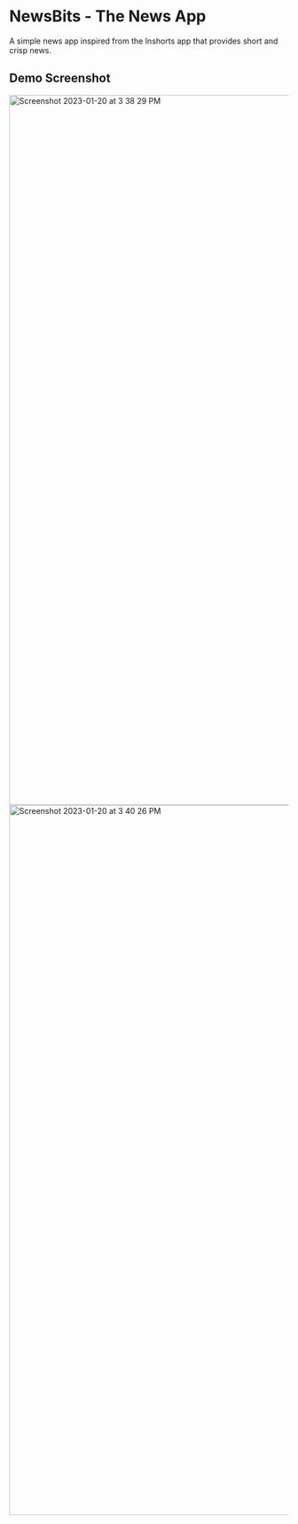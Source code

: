# NewsBits - The News App
A simple news app inspired from the Inshorts app that provides short and crisp news. 

## Demo Screenshot

<img width="1280" alt="Screenshot 2023-01-20 at 3 38 29 PM" src="https://user-images.githubusercontent.com/117503221/213669907-02bb3d72-c0fa-46df-85cb-e2d149b03bd2.png">
<img width="1280" alt="Screenshot 2023-01-20 at 3 40 26 PM" src="https://user-images.githubusercontent.com/117503221/213670125-a2eac083-9545-4d02-9c39-55fed23bd32c.png">
